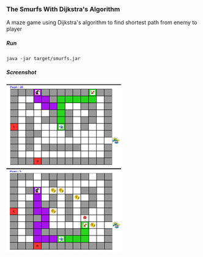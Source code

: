 ### The Smurfs With Dijkstra's Algorithm
A maze game  using Dijkstra's algorithm to find shortest path from enemy to player

##### Run
```
java -jar target/smurfs.jar
```

##### Screenshot
<img alt="img1" src="/docs/img/img1.png" width="300">
<img alt="img1" src="/docs/img/img2.png" width="300">